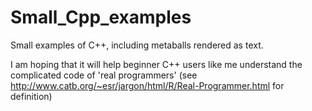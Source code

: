 # Small_Cpp_examples
Small examples of C++, including metaballs rendered as text.

I am hoping that it will help beginner C++ users like me understand the complicated code of 'real programmers' (see http://www.catb.org/~esr/jargon/html/R/Real-Programmer.html for definition)
